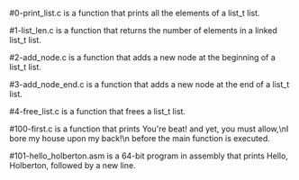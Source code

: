 #0-print_list.c is a function that prints all the elements of a list_t list.

#1-list_len.c is a function that returns the number of elements in a linked list_t list.

#2-add_node.c is a function that adds a new node at the beginning of a list_t list.

#3-add_node_end.c is a function that adds a new node at the end of a list_t list.

#4-free_list.c is a function that frees a list_t list.

#100-first.c is a function that prints You're beat! and yet, you must allow,\nI bore my house upon my back!\n before the main function is executed.

#101-hello_holberton.asm is a 64-bit program in assembly that prints Hello, Holberton, followed by a new line.
